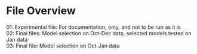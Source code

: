 # File Overview

01: Experimental file: For documentation, only, and not to be run as it is <br/>
02: Final files: Model selection on Oct-Dec data, selected models tested on Jan data <br/>
03: Final file: Model selection on Oct-Jan data
